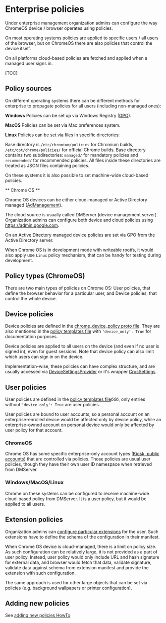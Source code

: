 # Enterprise policies

Under enterprise management organization admins can configure the way
ChromeOS device / browser operates using policies.

On most operating systems policies are applied to specific users / all users
of the browser, but on ChromeOS there are also policies that control the device
itself.

On all platforms cloud-based policies are fetched and applied when a managed
user signs in.

[TOC]

## Policy sources

On different operating systems there can be different methods for enterprise
to propagate policies for all users (including non-managed ones):

**Windows** Policies can be set up via Windows Registry ([GPO](https://en.wikipedia.org/wiki/Group_Policy)).

**MacOS** Policies can be set via Mac preferences system.

**Linux** Policies can be set via files in specific directories:

Base directory is `/etc/chromium/policies` for Chromium builds,
 `/etc/opt/chrome/policies/` for official Chrome builds.
Base directory contains two subdirectories: `managed/` for mandatory policies
and `recommended/` for recommended policies. All files inside these
directories are treated as JSON files containing
policies.

On these systems it is also possible to set machine-wide cloud-based policies.

** Chrome OS **

Chrome OS devices can be either cloud-managed or Active Directory managed
([AdManagement](https://support.google.com/chrome/a/answer/7497916?hl=en)).

The cloud source is usually called DMServer (device management server).
Organization admins can configure both device and cloud policies using
https://admin.google.com.

On an Active Directory managed device policies are set via GPO from the Active
Directory server.

When Chrome OS is in development mode with writeable rootfs, it would also
apply use `Linux` policy mechanism, that can be handy for testing during
development.

## Policy types (ChromeOS)

There are two main types of policies on Chrome OS: User policies, that define
the browser behavior for a particular user, and Device policies, that control
the whole device.

## Device policies

Device policies are defined in the [chrome_device_policy proto file](https://cs.chromium.org/chromium/src/components/policy/proto/chrome_device_policy.proto).
They are also mentioned in the [policy templates file](https://cs.chromium.org/chromium/src/components/policy/resources/policy_templates.json)
with `'device_only': True` for documentation purposes.

Device policies are applied to all users on the device (and even if no user
is signed in), even for guest sessions. Note that device policy can also limit
which users can sign in on the device.

Implementation-wise, these policies can have complex structure, and are
usually accessed via
[DeviceSettingsProvider](https://cs.chromium.org/chromium/src/chrome/browser/chromeos/settings/device_settings_provider.h)
or it's wrapper [CrosSettings](https://cs.chromium.org/chromium/src/chrome/browser/chromeos/settings/cros_settings.h).

## User policies

User policies are defined in the [policy templates file](https://cs.chromium.org/chromium/src/components/policy/resources/policy_templates.json)ббб,
only entries without `'device_only': True` are user policies.

User policies are bound to user accounts, so a personal account on
an enterprise-enrolled device would be affected only by device policy, while
an enterprise-owned account on personal device would only be affected by user
policy for that account.

### ChromeOS
Chrome OS has some specific enterprise-only account types ([Kiosk, public
accounts](kiosk_public_session.md)) that are controlled via policies. Those
policies are usual user policies, though they have their own user ID namespace
when retrieved from DMServer.

### Windows/MacOS/Linux
Chrome on these systems can be configured to receive machine-wide cloud-based
policy from DMServer. It is a user policy, but it would be applied to all
users.

## Extension policies

Organization admins can [configure particular extensions](http://dev.chromium.org/administrators/configuring-policy-for-extensions)
for the user. Such extensions have to define the schema of the configuration
in their manifest.

When Chrome OS device is cloud-managed, there is a limit on policy size.
As such configuration can be relatively large, it is not provided as a part
of user policy. Instead, user policy would only include URL and hash signature
for external data, and browser would fetch that data, validate signature,
validate data against schema from extension manifest and provide the
extension with such configuration.

The same approach is used for other large objects that can be set via
policies (e.g. background wallpapers or printer configuration).

## Adding new policies

See [adding new policies HowTo](http://dev.chromium.org/developers/how-tos/enterprise/adding-new-policies)
